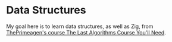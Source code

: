 # Data Structures

My goal here is to learn data structures, as well as Zig, from [ThePrimeagen's course The Last Algorithms Course You'll Need](https://frontendmasters.com/courses/algorithms/).

